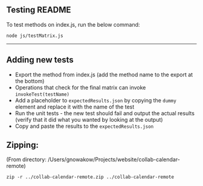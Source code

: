 ## Testing README
To test methods on index.js, run the below command: 

```
node js/testMatrix.js
```

---
## Adding new tests
- Export the method from index.js (add the method name to the export at the bottom)
- Operations that check for the final matrix can invoke ```invokeTest(testName)```
- Add a placeholder to ```expectedResults.json``` by copying the ```dummy``` element and replace it with the name of the test
- Run the unit tests - the new test should fail and output the actual results (verify that it did what you wanted by looking at the output)
- Copy and paste the results to the ```expectedResults.json```

## Zipping:
(From directory: /Users/gnowakow/Projects/website/collab-calendar-remote)
```
zip -r ../collab-calendar-remote.zip ../collab-calendar-remote
```